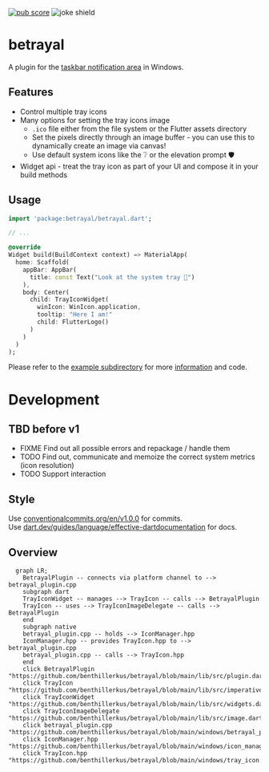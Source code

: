 [![pub score](https://github.com/benthillerkus/betrayal/actions/workflows/score.yml/badge.svg?branch=main)](https://github.com/benthillerkus/betrayal/actions/workflows/score.yml)
![joke shield[^1]](https://img.shields.io/badge/supports-windows%202000*-blue)

# betrayal

A plugin for the [taskbar notification area](https://devblogs.microsoft.com/oldnewthing/20030910-00/?p=42583#:~:text=Summary%3A%20It%20is%20never%20correct%20to%20refer%20to%20the%20notification%20area%20as%20the%20tray.%20It%20has%20always%20been%20called%20the%20%E2%80%9Cnotification%20area%E2%80%9D.) in Windows.

## Features

- Control multiple tray icons
- Many options for setting the tray icons image
  - `.ico` file either from the file system or the Flutter assets directory
  - Set the pixels directly through an image buffer - you can use this to dynamically create an image via canvas!
  - Use default system icons like the ❔ or the elevation prompt 🛡️
- Widget api - treat the tray icon as part of your UI and compose it in your build methods

## Usage
```dart
import 'package:betrayal/betrayal.dart';

// ...

@override
Widget build(BuildContext context) => MaterialApp(
  home: Scaffold(
    appBar: AppBar(
      title: const Text("Look at the system tray 👀")
    ),
    body: Center(
      child: TrayIconWidget(
        winIcon: WinIcon.application,
        tooltip: "Here I am!"
        child: FlutterLogo()
      )
    )
  )
);
```

Please refer to the [example subdirectory](example) for more [information](example/README.md) and code.

# Development
## TBD before v1

- FIXME Find out all possible errors and repackage / handle them
- TODO Find out, communicate and memoize the correct system metrics (icon resolution)
- TODO Support interaction

## Style

Use [conventionalcommits.org/en/v1.0.0](https://www.conventionalcommits.org/en/v1.0.0/) for commits. <br>
Use [dart.dev/guides/language/effective-dartdocumentation](https://dart.dev/guides/language/effective-dart/documentation) for docs.

## Overview

```mermaid
  graph LR;
    BetrayalPlugin -- connects via platform channel to --> betrayal_plugin.cpp
    subgraph dart
    TrayIconWidget -- manages --> TrayIcon -- calls --> BetrayalPlugin
    TrayIcon -- uses --> TrayIconImageDelegate -- calls --> BetrayalPlugin
    end
    subgraph native
    betrayal_plugin.cpp -- holds --> IconManager.hpp
    IconManager.hpp -- provides TrayIcon.hpp to --> betrayal_plugin.cpp
    betrayal_plugin.cpp -- calls --> TrayIcon.hpp
    end
    click BetrayalPlugin "https://github.com/benthillerkus/betrayal/blob/main/lib/src/plugin.dart"
    click TrayIcon "https://github.com/benthillerkus/betrayal/blob/main/lib/src/imperative.dart"
    click TrayIconWidget "https://github.com/benthillerkus/betrayal/blob/main/lib/src/widgets.dart"
    click TrayIconImageDelegate "https://github.com/benthillerkus/betrayal/blob/main/lib/src/image.dart"
    click betrayal_plugin.cpp "https://github.com/benthillerkus/betrayal/blob/main/windows/betrayal_plugin.cpp"
    click IconManager.hpp "https://github.com/benthillerkus/betrayal/blob/main/windows/icon_manager.hpp"
    click TrayIcon.hpp "https://github.com/benthillerkus/betrayal/blob/main/windows/tray_icon.hpp"
```

[^1]: This is a lie. Flutter does not support Windows 2000. Betrayal.
